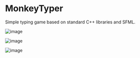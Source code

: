 # MonkeyTyper
Simple typing game based on standard C++ libraries and SFML.            

![image](https://github.com/jtomaszewski03/MonkeyTyper/assets/163217755/8b3d5f35-f267-4ac4-92b3-b44d07d26e33)


![image](https://github.com/jtomaszewski03/MonkeyTyper/assets/163217755/9071bd36-44b8-4bb6-bd6c-aa0dbae55849)


![image](https://github.com/jtomaszewski03/MonkeyTyper/assets/163217755/f74281d6-e548-48db-9d5b-154d4e9a4a69)




